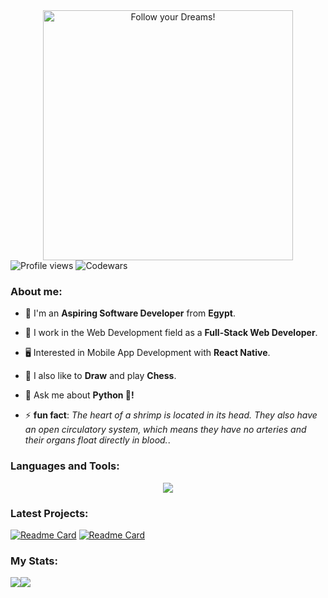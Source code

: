 <div style="text-align: center;"> 
  <img width="400" src="https://readme-typing-svg.herokuapp.com?font=JetBrains+Mono&weight=600&size=30&duration=2500&color=00f200&width=535&lines=Hi,+I'm+Muhammad;I+love+Computers.;WBU?;let's+Connect!"  alt="Follow your Dreams!"/>
</div>

<div algin="left">
<img src="https://komarev.com/ghpvc/?username=0xAlMo3geZ&color=green" alt="Profile views" />
<img src="https://www.codewars.com/users/0xAlMo3geZ/badges/micro" alt="Codewars"/>
</div>
  
<div>
  <h3 align="left">About me:</h3>

  - 👨 I'm an **Aspiring Software Developer** from **Egypt**.

  - 🔭 I work in the Web Development field as a **Full-Stack Web Developer**.

  - 🖥️ Interested in Mobile App Development with **React Native**.
 
  - 🎨 I also like to **Draw** and play **Chess**.

  - 💬 Ask me about **Python 🐍!**

  - ⚡ **fun fact**: *The heart of a shrimp is located in its head. They also have an open circulatory system, which means they have no arteries and their organs float directly in blood.*.
</div>

<div>
  <h3 align="left">Languages and Tools:</h3>
    <p align="center">
      <a href="https://github.com/0xAlMo3geZ">
        <img src="https://skillicons.dev/icons?i=html,css,tailwind,js,vue,php,laravel,mysql,python,reactnative,git,linux,vscode&perline=11" />
      </a>
    </p>
</div>

### Latest Projects: 

[![Readme Card](https://github-readme-stats.vercel.app/api/pin/?username=0xAlMo3geZ&repo=toedoe-list-api&theme=gotham&hide_border=true)](https://github.com/0xAlMo3geZ/toedoe-list-api)
[![Readme Card](https://github-readme-stats.vercel.app/api/pin/?username=0xAlMo3geZ&repo=music-app&theme=gotham&hide_border=true)](https://github.com/0xAlMo3geZ/music-app)

### My Stats:

<div align="left">
<a href="https://github.com/0xAlMo3geZ"><img align="center" src="https://github-readme-stats.vercel.app/api?username=0xAlMo3geZ&theme=gotham&show_icons=true&hide_border=true" /></a><a href="https://github.com/0xAlMo3geZ"><img align="center" src="https://github-readme-stats.vercel.app/api/top-langs/?username=0xAlMo3geZ&theme=gotham&layout=compact&hide_border=true" /></a> 
</div>
